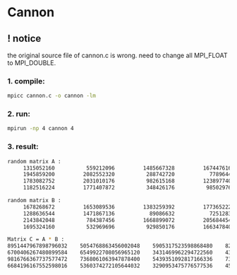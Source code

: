 # Cannon

## ! notice
the original source file of cannon.c is wrong. need to change all MPI_FLOAT to MPI_DOUBLE.

### 1. compile:
```sh
mpicc cannon.c -o cannon -lm
```

### 2. run:
```sh
mpirun -np 4 cannon 4
```

### 3. result:
```sh
random matrix A :
     1315052160          559212096         1485667328         1674476160
     1945859200         2082552320          288742720           77896448
     1783082752         2031010176          982615168         1238977408
     1182516224         1771407872          348426176          985029760

random matrix B :
     1678268672         1653089536         1383259392         1773652224
     1288636544         1471867136           89086632           72512832
     2143842048          784387456         1668899072         2056844544
     1695324160          532969696          929850176         1663478400

Matrix C = A * B :
8951447967898796032    5054768863456002048    5905317523598868480    8214236416591265792
6700406267480899584    6549922708056965120    3431469962294722560    4325767365473075200
9816766367737577472    7368061063947878400    5439351092817166336    7391941906747359232
6684196167552598016    5360374272105644032    3290953475776577536    4581056648134524928
```
